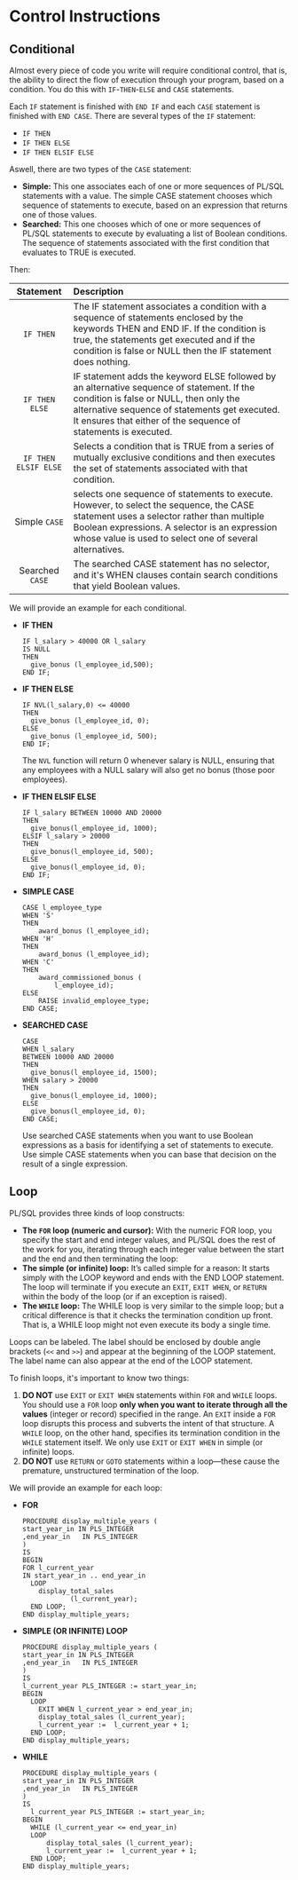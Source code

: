 # **Control Instructions**

## **Conditional**
Almost every piece of code you write will require conditional control, that is, the ability to direct the flow of execution through your program, based on a condition. You do this with `IF`-`THEN`-`ELSE` and `CASE` statements.

Each `IF` statement is finished with `END IF` and each `CASE` statement is finished with `END CASE`. There are several types of the `IF` statement:
  - `IF THEN`
  - `IF THEN ELSE`
  - `IF THEN ELSIF ELSE`

Aswell, there are two types of the `CASE` statement:
  - **Simple:** This one associates each of one or more sequences of PL/SQL statements with a value. The simple CASE statement chooses which sequence of statements to execute, based on an expression that returns one of those values.
  - **Searched:** This one chooses which of one or more sequences of PL/SQL statements to execute by evaluating a list of Boolean conditions. The sequence of statements associated with the first condition that evaluates to TRUE is executed.

Then:

| Statement | Description | 
| :----: | :---- |
| `IF THEN` | The IF statement associates a condition with a sequence of statements enclosed by the keywords THEN and END IF. If the condition is true, the statements get executed and if the condition is false or NULL then the IF statement does nothing. |
| `IF THEN ELSE` | IF statement adds the keyword ELSE followed by an alternative sequence of statement. If the condition is false or NULL, then only the alternative sequence of statements get executed. It ensures that either of the sequence of statements is executed. |
| `IF THEN ELSIF ELSE` | Selects a condition that is TRUE from a series of mutually exclusive conditions and then executes the set of statements associated with that condition. |
| Simple `CASE` | selects one sequence of statements to execute. However, to select the sequence, the CASE statement uses a selector rather than multiple Boolean expressions. A selector is an expression whose value is used to select one of several alternatives. |
| Searched `CASE` | The searched CASE statement has no selector, and it's WHEN clauses contain search conditions that yield Boolean values. |

We will provide an example for each conditional.
  - **IF THEN**
    ````
    IF l_salary > 40000 OR l_salary 
    IS NULL
    THEN
      give_bonus (l_employee_id,500);
    END IF;
    ````
  - **IF THEN ELSE**
    ````
    IF NVL(l_salary,0) <= 40000
    THEN
      give_bonus (l_employee_id, 0);
    ELSE
      give_bonus (l_employee_id, 500);
    END IF;
    ````

    The `NVL` function will return 0 whenever salary is NULL, ensuring that any employees with a NULL salary will also get no bonus (those poor employees).

  - **IF THEN ELSIF ELSE**
    ````
    IF l_salary BETWEEN 10000 AND 20000
    THEN
      give_bonus(l_employee_id, 1000);
    ELSIF l_salary > 20000
    THEN
      give_bonus(l_employee_id, 500);
    ELSE
      give_bonus(l_employee_id, 0);
    END IF;
    ````

  - **SIMPLE CASE**
    ````
    CASE l_employee_type
    WHEN 'S' 
    THEN
        award_bonus (l_employee_id);
    WHEN 'H' 
    THEN
        award_bonus (l_employee_id);
    WHEN 'C' 
    THEN
        award_commissioned_bonus (
            l_employee_id);
    ELSE
        RAISE invalid_employee_type;
    END CASE;
    ````

  - **SEARCHED CASE**
    ````
    CASE
    WHEN l_salary 
    BETWEEN 10000 AND 20000 
    THEN
      give_bonus(l_employee_id, 1500);
    WHEN salary > 20000 
    THEN
      give_bonus(l_employee_id, 1000);
    ELSE
      give_bonus(l_employee_id, 0);    
    END CASE;
    ````

    Use searched CASE statements when you want to use Boolean expressions as a basis for identifying a set of statements to execute. Use simple CASE statements when you can base that decision on the result of a single expression.

## **Loop**
PL/SQL provides three kinds of loop constructs:

  - **The `FOR` loop (numeric and cursor):**  With the numeric FOR loop, you specify the start and end integer values, and PL/SQL does the rest of the work for you, iterating through each integer value between the start and the end and then terminating the loop:
  - **The simple (or infinite) loop:** It’s called simple for a reason: It starts simply with the LOOP keyword and ends with the END LOOP statement. The loop will terminate if you execute an `EXIT`, `EXIT WHEN`, or `RETURN` within the body of the loop (or if an exception is raised).
  - **The `WHILE` loop:** The WHILE loop is very similar to the simple loop; but a critical difference is that it checks the termination condition up front. That is, a WHILE loop might not even execute its body a single time.

Loops can be labeled. The label should be enclosed by double angle brackets (`<<` and `>>`) and appear at the beginning of the LOOP statement. The label name can also appear at the end of the LOOP statement.

To finish loops, it's important to know two things:
  1. **DO NOT** use `EXIT` or `EXIT WHEN` statements within `FOR` and `WHILE` loops. You should use a `FOR` loop **only when you want to iterate through all the values** (integer or record) specified in the range. An `EXIT` inside a `FOR` loop disrupts this process and subverts the intent of that structure. A `WHILE` loop, on the other hand, specifies its termination condition in the `WHILE` statement itself. We only use `EXIT` or `EXIT WHEN` in simple (or infinite) loops.
  2. **DO NOT** use `RETURN` or `GOTO` statements within a loop—these cause the premature, unstructured termination of the loop.

We will provide an example for each loop:
  - **FOR**
    ````
    PROCEDURE display_multiple_years (
    start_year_in IN PLS_INTEGER
    ,end_year_in   IN PLS_INTEGER
    )
    IS
    BEGIN
    FOR l_current_year 
    IN start_year_in .. end_year_in
      LOOP
        display_total_sales 
                (l_current_year);
      END LOOP;
    END display_multiple_years;
    ````
  
  - **SIMPLE (OR INFINITE) LOOP**
    ````
    PROCEDURE display_multiple_years (
    start_year_in IN PLS_INTEGER
    ,end_year_in   IN PLS_INTEGER
    )
    IS
    l_current_year PLS_INTEGER := start_year_in;
    BEGIN
      LOOP
        EXIT WHEN l_current_year > end_year_in;
        display_total_sales (l_current_year);
        l_current_year :=  l_current_year + 1;
      END LOOP;
    END display_multiple_years;
    ````

  - **WHILE**
    ````
    PROCEDURE display_multiple_years (
    start_year_in IN PLS_INTEGER
    ,end_year_in   IN PLS_INTEGER
    )
    IS
      l_current_year PLS_INTEGER := start_year_in;
    BEGIN
      WHILE (l_current_year <= end_year_in)
      LOOP
          display_total_sales (l_current_year);
          l_current_year :=  l_current_year + 1;
      END LOOP;
    END display_multiple_years;
    ````